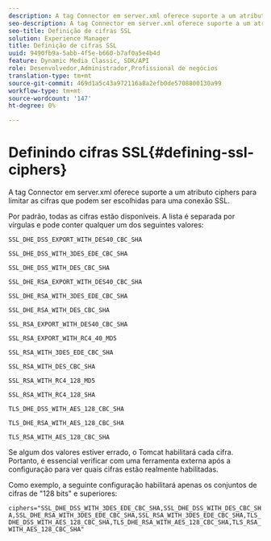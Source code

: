 ```yaml
---
description: A tag Connector em server.xml oferece suporte a um atributo ciphers para limitar as cifras que podem ser escolhidas para uma conexão SSL.
seo-description: A tag Connector em server.xml oferece suporte a um atributo ciphers para limitar as cifras que podem ser escolhidas para uma conexão SSL.
seo-title: Definição de cifras SSL
solution: Experience Manager
title: Definição de cifras SSL
uuid: 9490fb9a-5abb-4f5e-b660-b7af0a5e4b4d
feature: Dynamic Media Classic, SDK/API
role: Desenvolvedor,Administrador,Profissional de negócios
translation-type: tm+mt
source-git-commit: 469d1a5c43a972116a8a2efb0de5708800130a99
workflow-type: tm+mt
source-wordcount: '147'
ht-degree: 0%

---
```



# Definindo cifras SSL{#defining-ssl-ciphers}

A tag Connector em server.xml oferece suporte a um atributo ciphers para limitar as cifras que podem ser escolhidas para uma conexão SSL.

Por padrão, todas as cifras estão disponíveis. A lista é separada por vírgulas e pode conter qualquer um dos seguintes valores:

`SSL_DHE_DSS_EXPORT_WITH_DES40_CBC_SHA`

`SSL_DHE_DSS_WITH_3DES_EDE_CBC_SHA`

`SSL_DHE_DSS_WITH_DES_CBC_SHA`

`SSL_DHE_RSA_EXPORT_WITH_DES40_CBC_SHA`

`SSL_DHE_RSA_WITH_3DES_EDE_CBC_SHA`

`SSL_DHE_RSA_WITH_DES_CBC_SHA`

`SSL_RSA_EXPORT_WITH_DES40_CBC_SHA`

`SSL_RSA_EXPORT_WITH_RC4_40_MD5`

`SSL_RSA_WITH_3DES_EDE_CBC_SHA`

`SSL_RSA_WITH_DES_CBC_SHA`

`SSL_RSA_WITH_RC4_128_MD5`

`SSL_RSA_WITH_RC4_128_SHA`

`TLS_DHE_DSS_WITH_AES_128_CBC_SHA`

`TLS_DHE_RSA_WITH_AES_128_CBC_SHA`

`TLS_RSA_WITH_AES_128_CBC_SHA`

Se algum dos valores estiver errado, o Tomcat habilitará cada cifra. Portanto, é essencial verificar com uma ferramenta externa após a configuração para ver quais cifras estão realmente habilitadas.

Como exemplo, a seguinte configuração habilitará apenas os conjuntos de cifras de &quot;128 bits&quot; e superiores:

`ciphers="SSL_DHE_DSS_WITH_3DES_EDE_CBC_SHA,SSL_DHE_DSS_WITH_DES_CBC_SHA,SSL_DHE_RSA_WITH_3DES_EDE_CBC_SHA,SSL_RSA_WITH_3DES_EDE_CBC_SHA,TLS_DHE_DSS_WITH_AES_128_CBC_SHA,TLS_DHE_RSA_WITH_AES_128_CBC_SHA,TLS_RSA_WITH_AES_128_CBC_SHA"`
